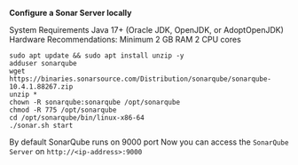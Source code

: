 **Configure a Sonar Server locally**

System Requirements
Java 17+ (Oracle JDK, OpenJDK, or AdoptOpenJDK)
Hardware Recommendations:
   Minimum 2 GB RAM
   2 CPU cores

```
sudo apt update && sudo apt install unzip -y
adduser sonarqube
wget https://binaries.sonarsource.com/Distribution/sonarqube/sonarqube-10.4.1.88267.zip
unzip *
chown -R sonarqube:sonarqube /opt/sonarqube
chmod -R 775 /opt/sonarqube
cd /opt/sonarqube/bin/linux-x86-64
./sonar.sh start

```
By default SonarQube runs on 9000 port
Now you can access the `SonarQube Server` on `http://<ip-address>:9000`
